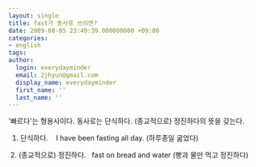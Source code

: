 ```yaml
---
layout: single
title: fast가 동사로 쓰이면?
date: 2009-08-05 23:49:39.000000000 +09:00
categories:
- english
tags:
author:
  login: everydayminder
  email: 2jhyun@gmail.com
  display_name: everydayminder
  first_name: ''
  last_name: ''
---
```

'빠르다'는 형용사이다.
동사로는 단식하다. (종교적으로) 정진하다의 뜻을 갖는다.

1. 단식하다.
&nbsp;&nbsp; I have been fasting all day. (하루종일 굶었다)

&nbsp;2. (종교적으로) 정진하다.
&nbsp; fast on bread and water (빵과 물만 먹고 정진하다)




